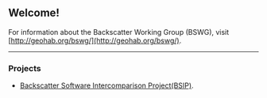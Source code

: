 ## Welcome!

For information about the Backscatter Working Group (BSWG), visit [http://geohab.org/bswg/](http://geohab.org/bswg/).

***

### Projects

* [Backscatter Software Intercomparison Project(BSIP)](https://bswg.github.io/bsip/).
